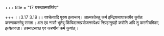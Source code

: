 +++
title = "17 यस्त्वात्मरतिरेव"

+++
।।3.17 3.19।। यश्चेत्यादि पूरुष इत्यन्तम्। आत्मरतेस्तु कर्म इन्द्रियव्यापारतयैव कुर्वतः करणाकरणेषु समता। अत एव नासौ भूतेषु किंचिदात्मप्रयोजनमपेक्ष्य निग्रहानुग्रहौ करोति अपि तु करणीयमिदम् इत्येतावता। तस्मादसक्त एव करणीयं कर्म कुर्यात्।
